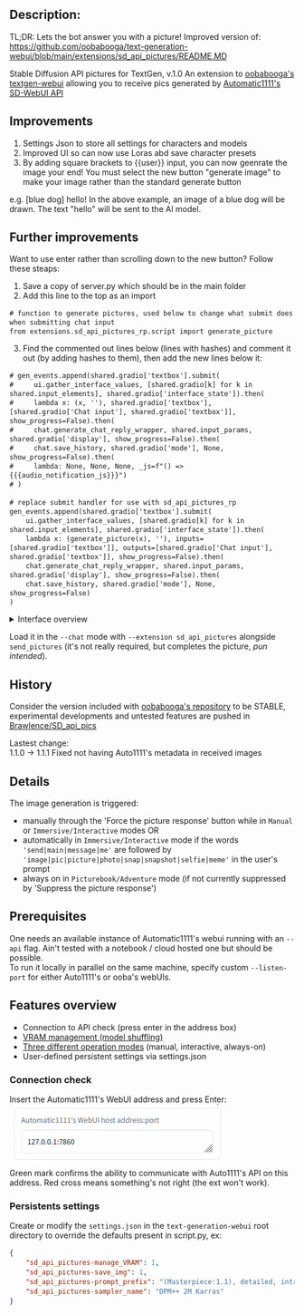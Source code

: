 ## Description:
TL;DR: Lets the bot answer you with a picture!
Improved version of: https://github.com/oobabooga/text-generation-webui/blob/main/extensions/sd_api_pictures/README.MD

Stable Diffusion API pictures for TextGen, v.1.0 
An extension to [oobabooga's textgen-webui](https://github.com/oobabooga/text-generation-webui) allowing you to receive pics generated by [Automatic1111's SD-WebUI API](https://github.com/AUTOMATIC1111/stable-diffusion-webui)

## Improvements
1. Settings Json to store all settings for characters and models
2. Improved UI so can now use Loras abd save character presets
3. By adding square brackets to {{user}} input, you can now geenrate the image your end! You must select the new button "generate image" to make your image rather than the standard generate button

e.g. [blue dog] hello!
In the above example, an image of a blue dog will be drawn. The text "hello" will be sent to the AI model.

## Further improvements
Want to use enter rather than scrolling down to the new button?
Follow these steaps:
1. Save a copy of server.py which should be in the main folder
2. Add this line to the top as an import
```
# function to generate pictures, used below to change what submit does when submitting chat input
from extensions.sd_api_pictures_rp.script import generate_picture
```
3. Find the commented out lines below (lines with hashes) and comment it out (by adding hashes to them), then add the new lines below it:
```
# gen_events.append(shared.gradio['textbox'].submit(
#     ui.gather_interface_values, [shared.gradio[k] for k in shared.input_elements], shared.gradio['interface_state']).then(
#     lambda x: (x, ''), shared.gradio['textbox'], [shared.gradio['Chat input'], shared.gradio['textbox']], show_progress=False).then(
#     chat.generate_chat_reply_wrapper, shared.input_params, shared.gradio['display'], show_progress=False).then(
#     chat.save_history, shared.gradio['mode'], None, show_progress=False).then(
#     lambda: None, None, None, _js=f"() => {{{audio_notification_js}}}")
# )

# replace submit handler for use with sd_api_pictures_rp
gen_events.append(shared.gradio['textbox'].submit(
    ui.gather_interface_values, [shared.gradio[k] for k in shared.input_elements], shared.gradio['interface_state']).then(
    lambda x: (generate_picture(x), ''), inputs=[shared.gradio['textbox']], outputs=[shared.gradio['Chat input'], shared.gradio['textbox']], show_progress=False).then(
    chat.generate_chat_reply_wrapper, shared.input_params, shared.gradio['display'], show_progress=False).then(
    chat.save_history, shared.gradio['mode'], None, show_progress=False)
)

```


<details>
<summary>Interface overview</summary>

![Interface](https://raw.githubusercontent.com/Brawlence/SD_api_pics/main/illust/Interface.jpg)

</details>

Load it in the `--chat` mode with `--extension sd_api_pictures` alongside `send_pictures`
(it's not really required, but completes the picture, *pun intended*).  


## History

Consider the version included with [oobabooga's repository](https://github.com/oobabooga/text-generation-webui/tree/main/extensions/sd_api_pictures) to be STABLE, experimental developments and untested features are pushed in [Brawlence/SD_api_pics](https://github.com/Brawlence/SD_api_pics)

Lastest change:  
1.1.0 → 1.1.1 Fixed not having Auto1111's metadata in received images

## Details

The image generation is triggered:  
- manually through the 'Force the picture response' button while in `Manual` or `Immersive/Interactive` modes OR  
- automatically in `Immersive/Interactive` mode if the words `'send|main|message|me'` are followed by `'image|pic|picture|photo|snap|snapshot|selfie|meme'` in the user's prompt  
- always on in `Picturebook/Adventure` mode (if not currently suppressed by 'Suppress the picture response')  

## Prerequisites

One needs an available instance of Automatic1111's webui running with an `--api` flag. Ain't tested with a notebook / cloud hosted one but should be possible.   
To run it locally in parallel on the same machine, specify custom `--listen-port` for either Auto1111's or ooba's webUIs.  

## Features overview
- Connection to API check (press enter in the address box)  
- [VRAM management (model shuffling)](https://github.com/Brawlence/SD_api_pics/wiki/VRAM-management-feature)  
- [Three different operation modes](https://github.com/Brawlence/SD_api_pics/wiki/Modes-of-operation) (manual, interactive, always-on)  
- User-defined persistent settings via settings.json

### Connection check

Insert the Automatic1111's WebUI address and press Enter:  
![API-check](https://raw.githubusercontent.com/Brawlence/SD_api_pics/main/illust/API-check.gif)  
Green mark confirms the ability to communicate with Auto1111's API on this address. Red cross means something's not right (the ext won't work).

### Persistents settings

Create or modify the `settings.json` in the `text-generation-webui` root directory to override the defaults
present in script.py, ex:

```json
{
    "sd_api_pictures-manage_VRAM": 1,
    "sd_api_pictures-save_img": 1,
    "sd_api_pictures-prompt_prefix": "(Masterpiece:1.1), detailed, intricate, colorful, (solo:1.1)",
    "sd_api_pictures-sampler_name": "DPM++ 2M Karras"
}
```